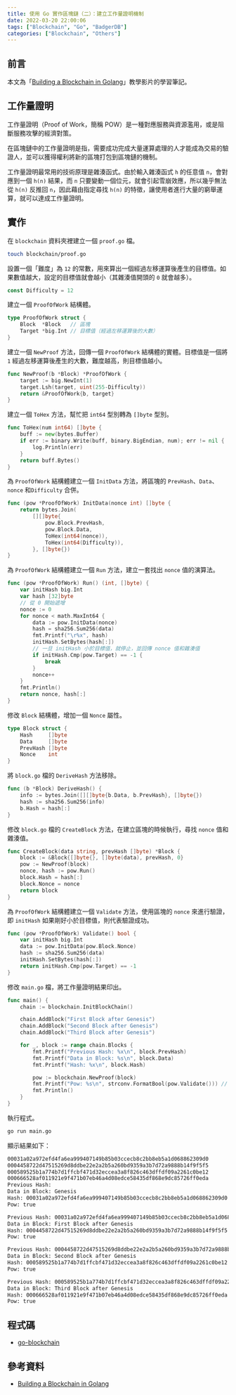 ```yaml
---
title: 使用 Go 實作區塊鏈（二）：建立工作量證明機制
date: 2022-03-20 22:00:06
tags: ["Blockchain", "Go", "BadgerDB"]
categories: ["Blockchain", "Others"]
---
```


## 前言

本文為「[Building a Blockchain in Golang]((https://youtu.be/mYlHT9bB6OE))」教學影片的學習筆記。

## 工作量證明

工作量證明（Proof of Work，簡稱 POW）是一種對應服務與資源濫用，或是阻斷服務攻擊的經濟對策。

在區塊鏈中的工作量證明是指，需要成功完成大量運算處理的人才能成為交易的驗證人，並可以獲得權利將新的區塊打包到區塊鏈的機制。

工作量證明最常用的技術原理是雜湊函式。由於輸入雜湊函式 `h` 的任意值 `n`，會對應到一個 `h(n)` 結果，而 `n` 只要變動一個位元，就會引起雪崩效應，所以幾乎無法從 `h(n)` 反推回 `n`，因此藉由指定尋找 `h(n)` 的特徵，讓使用者進行大量的窮舉運算，就可以達成工作量證明。

## 實作

在 `blockchain` 資料夾裡建立一個 `proof.go` 檔。

```bash
touch blockchain/proof.go
```

設置一個「難度」為 `12` 的常數，用來算出一個經過左移運算後產生的目標值。如果數值越大，設定的目標值就會越小（其雜湊值開頭的 `0` 就會越多）。

```go
const Difficulty = 12
```

建立一個 `ProofOfWork` 結構體。

```go
type ProofOfWork struct {
	Block  *Block   // 區塊
	Target *big.Int // 目標值（經過左移運算後的大數）
}
```

建立一個 `NewProof` 方法，回傳一個 `ProofOfWork` 結構體的實體。目標值是一個將 `1` 經過左移運算後產生的大數，難度越高，則目標值越小。

```go
func NewProof(b *Block) *ProofOfWork {
	target := big.NewInt(1)
	target.Lsh(target, uint(255-Difficulty))
	return &ProofOfWork{b, target}
}
```

建立一個 `ToHex` 方法，幫忙把 `int64` 型別轉為 `[]byte` 型別。

```go
func ToHex(num int64) []byte {
	buff := new(bytes.Buffer)
	if err := binary.Write(buff, binary.BigEndian, num); err != nil {
		log.Println(err)
	}
	return buff.Bytes()
}
```

為 `ProofOfWork` 結構體建立一個 `InitData` 方法，將區塊的 `PrevHash`、`Data`、`nonce` 和`Difficulty` 合併。

```go
func (pow *ProofOfWork) InitData(nonce int) []byte {
	return bytes.Join(
		[][]byte{
			pow.Block.PrevHash,
			pow.Block.Data,
			ToHex(int64(nonce)),
			ToHex(int64(Difficulty)),
		}, []byte{})
}
```

為 `ProofOfWork` 結構體建立一個 `Run` 方法，建立一套找出 `nonce` 值的演算法。

```go
func (pow *ProofOfWork) Run() (int, []byte) {
	var initHash big.Int
	var hash [32]byte
	// 從 0 開始遞增
	nonce := 0
	for nonce < math.MaxInt64 {
		data := pow.InitData(nonce)
		hash = sha256.Sum256(data)
		fmt.Printf("\r%x", hash)
		initHash.SetBytes(hash[:])
		// 一旦 initHash 小於目標值，就停止，並回傳 nonce 值和雜湊值
		if initHash.Cmp(pow.Target) == -1 {
			break
		}
		nonce++
	}
	fmt.Println()
	return nonce, hash[:]
}
```

修改 `Block` 結構體，增加一個 `Nonce` 屬性。

```go
type Block struct {
	Hash     []byte
	Data     []byte
	PrevHash []byte
	Nonce    int
}
```

將 `block.go` 檔的 `DeriveHash` 方法移除。

```go
func (b *Block) DeriveHash() {
	info := bytes.Join([][]byte{b.Data, b.PrevHash}, []byte{})
	hash := sha256.Sum256(info)
	b.Hash = hash[:]
}
```

修改 `block.go` 檔的  `CreateBlock` 方法，在建立區塊的時候執行，尋找 `nonce` 值和雜湊值。

```go
func CreateBlock(data string, prevHash []byte) *Block {
	block := &Block{[]byte{}, []byte(data), prevHash, 0}
	pow := NewProof(block)
	nonce, hash := pow.Run()
	block.Hash = hash[:]
	block.Nonce = nonce
	return block
}
```

為 `ProofOfWork` 結構體建立一個 `Validate` 方法，使用區塊的 `nonce` 來進行驗證，即 `initHash` 如果剛好小於目標值，則代表驗證成功。

```go
func (pow *ProofOfWork) Validate() bool {
	var initHash big.Int
	data := pow.InitData(pow.Block.Nonce)
	hash := sha256.Sum256(data)
	initHash.SetBytes(hash[:])
	return initHash.Cmp(pow.Target) == -1
}
```

修改 `main.go` 檔，將工作量證明結果印出。

```go
func main() {
	chain := blockchain.InitBlockChain()

	chain.AddBlock("First Block after Genesis")
	chain.AddBlock("Second Block after Genesis")
	chain.AddBlock("Third Block after Genesis")

	for _, block := range chain.Blocks {
		fmt.Printf("Previous Hash: %x\n", block.PrevHash)
		fmt.Printf("Data in Block: %s\n", block.Data)
		fmt.Printf("Hash: %x\n", block.Hash)

		pow := blockchain.NewProof(block)
		fmt.Printf("Pow: %s\n", strconv.FormatBool(pow.Validate())) // 驗證
		fmt.Println()
	}
}
```

執行程式。

```bash
go run main.go
```

顯示結果如下：

```bash
00031a02a972efd4fa6ea999407149b85b03ccecb8c2bb8eb5a1d068862309d0
0004458722d47515269d8ddbe22e2a2b5a260bd9359a3b7d72a9888b14f9f5f5
000589525b1a774b7d1ffcbf471d32eccea3a8f826c463dffdf09a2261c0be12
000666528af011921e9f471b07eb46a4d08edce58435df868e9dc85726ff0eda
Previous Hash:
Data in Block: Genesis
Hash: 00031a02a972efd4fa6ea999407149b85b03ccecb8c2bb8eb5a1d068862309d0
Pow: true

Previous Hash: 00031a02a972efd4fa6ea999407149b85b03ccecb8c2bb8eb5a1d068862309d0
Data in Block: First Block after Genesis
Hash: 0004458722d47515269d8ddbe22e2a2b5a260bd9359a3b7d72a9888b14f9f5f5
Pow: true

Previous Hash: 0004458722d47515269d8ddbe22e2a2b5a260bd9359a3b7d72a9888b14f9f5f5
Data in Block: Second Block after Genesis
Hash: 000589525b1a774b7d1ffcbf471d32eccea3a8f826c463dffdf09a2261c0be12
Pow: true

Previous Hash: 000589525b1a774b7d1ffcbf471d32eccea3a8f826c463dffdf09a2261c0be12
Data in Block: Third Block after Genesis
Hash: 000666528af011921e9f471b07eb46a4d08edce58435df868e9dc85726ff0eda
Pow: true
```

## 程式碼

- [go-blockchain](https://github.com/memochou1993/go-blockchain)

## 參考資料

- [Building a Blockchain in Golang](https://youtu.be/mYlHT9bB6OE)
